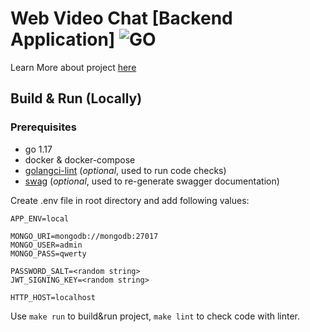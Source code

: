 # Web Video Chat [Backend Application] ![GO][go-badge]

[go-badge]: https://img.shields.io/github/go-mod/go-version/p12s/furniture-store?style=plastic
[go-url]: https://github.com/p12s/furniture-store/blob/master/go.mod

Learn More about project [here](https://google.com)

## Build & Run (Locally)
### Prerequisites
- go 1.17
- docker & docker-compose
- [golangci-lint](https://github.com/golangci/golangci-lint) (<i>optional</i>, used to run code checks)
- [swag](https://github.com/swaggo/swag) (<i>optional</i>, used to re-generate swagger documentation)

Create .env file in root directory and add following values:
```dotenv
APP_ENV=local

MONGO_URI=mongodb://mongodb:27017
MONGO_USER=admin
MONGO_PASS=qwerty

PASSWORD_SALT=<random string>
JWT_SIGNING_KEY=<random string>

HTTP_HOST=localhost
```

Use `make run` to build&run project, `make lint` to check code with linter.